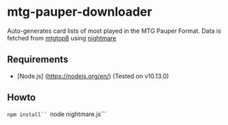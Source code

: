 # mtg-pauper-downloader 

Auto-generates card lists of most played in the MTG Pauper Format.
Data is fetched from [mtgtop8](https://www.mtgtop8.com) using [nightmare](https://github.com/segmentio/nightmare)

## Requirements

* [Node.js] (https://nodejs.org/en/) (Tested on v10.13.0)

## Howto

```npm install``
```node nightmare.js```

